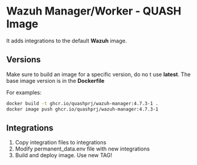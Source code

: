 # Wazuh Manager/Worker - QUASH Image

It adds integrations to the default **Wazuh** image.

## Versions

Make sure to build an image for a specific version, do no t use **latest**. The base image version is in the **Dockerfile**

For examples:

```bash
docker build -t ghcr.io/quashprj/wazuh-manager:4.7.3-1 .
docker image push ghcr.io/quashprj/wazuh-manager:4.7.3-1
```

## Integrations

1. Copy integration files to integrations
2. Modify permanent_data.env file with new integrations
3. Build and deploy image.  Use new TAG!

